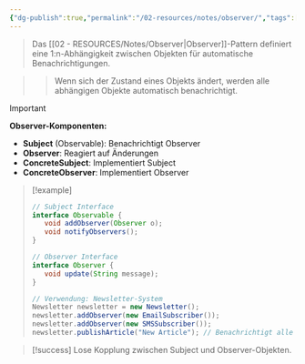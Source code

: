```yaml
---
{"dg-publish":true,"permalink":"/02-resources/notes/observer/","tags":["design-patterns/verhalten","oop/benachrichtigung"],"noteIcon":"","updated":"2025-10-29T12:59:08.771+01:00"}
---
```



>Das [[02 - RESOURCES/Notes/Observer\|Observer]]-Pattern definiert eine 1:n-Abhängigkeit zwischen Objekten für automatische Benachrichtigungen.

>>Wenn sich der Zustand eines Objekts ändert, werden alle abhängigen Objekte automatisch benachrichtigt.

>[!important] 
>**Observer-Komponenten:**
>- **Subject** (Observable): Benachrichtigt Observer
>- **Observer**: Reagiert auf Änderungen
>- **ConcreteSubject**: Implementiert Subject
>- **ConcreteObserver**: Implementiert Observer

>[!example] 
>```java
>// Subject Interface
>interface Observable {
>    void addObserver(Observer o);
>    void notifyObservers();
>}
>
>// Observer Interface  
>interface Observer {
>    void update(String message);
>}
>
>// Verwendung: Newsletter-System
>Newsletter newsletter = new Newsletter();
>newsletter.addObserver(new EmailSubscriber());
>newsletter.addObserver(new SMSSubscriber());
>newsletter.publishArticle("New Article"); // Benachrichtigt alle
>```

>[!success] 
>Lose Kopplung zwischen Subject und Observer-Objekten.